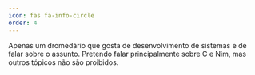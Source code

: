 ```yaml
---
icon: fas fa-info-circle
order: 4
---
```


Apenas um dromedário que gosta de desenvolvimento de sistemas e de falar sobre o assunto. Pretendo falar principalmente sobre C e Nim, mas outros tópicos não são proibidos.
